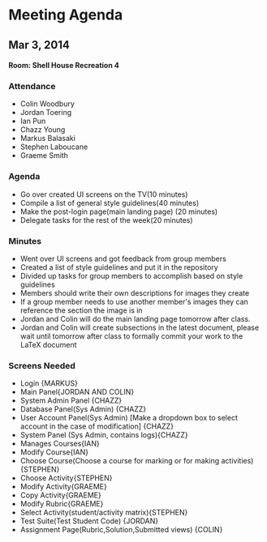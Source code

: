# Meeting Agenda
## Mar 3, 2014
#### Room: Shell House Recreation 4

### Attendance
- Colin Woodbury
- Jordan Toering
- Ian Pun
- Chazz Young
- Markus Balasaki
- Stephen Laboucane
- Graeme Smith

### Agenda
- Go over created UI screens on the TV(10 minutes)
- Compile a list of general style guidelines(40 minutes)
- Make the post-login page(main landing page) (20 minutes)
- Delegate tasks for the rest of the week(20 minutes)

### Minutes
- Went over UI screens and got feedback from group members
- Created a list of style guidelines and put it in the repository
- Divided up tasks for group members to accomplish based on style guidelines
- Members should write their own descriptions for images they create
- If a group member needs to use another member's images they can reference the section the image is in
- Jordan and Colin will do the main landing page tomorrow after class.
- Jordan and Colin will create subsections in the latest document, please wait until tomorrow after class to formally commit your work to the LaTeX document

### Screens Needed
- Login {MARKUS}
- Main Panel{JORDAN AND COLIN}
- System Admin Panel {CHAZZ}
- Database Panel(Sys Admin) {CHAZZ}
- User Account Panel(Sys Admin) [Make a dropdown box to select account in the case of modification] {CHAZZ}
- System Panel (Sys Admin, contains logs){CHAZZ}
- Manages Courses{IAN}
- Modify Course{IAN}
- Choose Course(Choose a course for marking or for making activities){STEPHEN}
- Choose Activity{STEPHEN}
- Modify Activity{GRAEME}
- Copy Activity{GRAEME}
- Modify Rubric{GRAEME}
- Select Activity(student/activity matrix){STEPHEN}
- Test Suite(Test Student Code) {JORDAN}
- Assignment Page(Rubric,Solution,Submitted views) {COLIN}